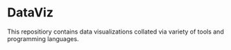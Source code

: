 # DataViz
This repositiory contains data visualizations collated via variety of tools and programming languages.
